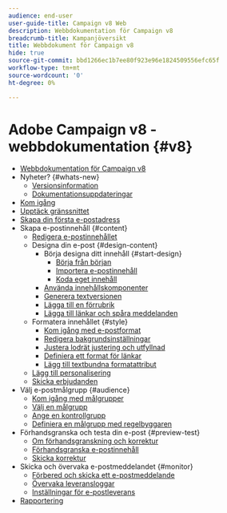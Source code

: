 ```yaml
---
audience: end-user
user-guide-title: Campaign v8 Web
description: Webbdokumentation för Campaign v8
breadcrumb-title: Kampanjöversikt
title: Webbdokument för Campaign v8
hide: true
source-git-commit: bbd1266ec1b7ee80f923e96e1824509556efc65f
workflow-type: tm+mt
source-wordcount: '0'
ht-degree: 0%

---
```



# Adobe Campaign v8 - webbdokumentation {#v8}

+ [Webbdokumentation för Campaign v8](campaign-web-home.md)
+ Nyheter? {#whats-new}
   + [Versionsinformation](rn/release-notes.md)
   + [Dokumentationsuppdateringar](rn/documentation-updates.md)
+ [Kom igång](get-started/get-started.md)
+ [Upptäck gränssnittet](get-started/user-interface.md)
+ [Skapa din första e-postadress](email/create-email.md)
+ Skapa e-postinnehåll {#content}
   + [Redigera e-postinnehållet](content/edit-content.md)
   + Designa din e-post {#design-content}
      + Börja designa ditt innehåll {#start-design}
         + [Börja från början ](content/create-email-content.md)
         + [Importera e-postinnehåll](content/existing-content.md)
         + [Koda eget innehåll](content/code-content.md)
      + [Använda innehållskomponenter](content/content-components.md)
      + [Generera textversionen](content/text-version-email.md)
      + [Lägga till en förrubrik](content/preheader.md)
      + [Lägga till länkar och spåra meddelanden](content/message-tracking.md)
   + Formatera innehållet {#style}
      + [Kom igång med e-postformat](content/get-started-email-style.md)
      + [Redigera bakgrundsinställningar](content/backgrounds.md)
      + [Justera lodrät justering och utfyllnad](content/alignment-and-padding.md)
      + [Definiera ett format för länkar](content/styling-links.md)
      + [Lägg till textbundna formatattribut](content/inline-styling.md)
   + [Lägg till personalisering](personalization/personalize.md)
   + [Skicka erbjudanden](content/offers.md)
+ Välj e-postmålgrupp {#audience}
   + [Kom igång med målgrupper](audience/about-audiences.md)
   + [Välj en målgrupp](audience/add-audience.md)
   + [Ange en kontrollgrupp](audience/control-group.md)
   + [Definiera en målgrupp med regelbyggaren](audience/segment-builder.md)
+ Förhandsgranska och testa din e-post {#preview-test}
   + [Om förhandsgranskning och korrektur](preview-test/preview-test.md)
   + [Förhandsgranska e-postinnehåll](preview-test/preview-content.md)
   + [Skicka korrektur](preview-test/proofs.md)
+ Skicka och övervaka e-postmeddelandet {#monitor}
   + [Förbered och skicka ett e-postmeddelande](monitor/prepare-send.md)
   + [Övervaka leveransloggar](monitor/delivery-logs.md)
   + [Inställningar för e-postleverans](advanced-settings/delivery-settings.md)
+ [Rapportering](reporting/reports.md)
